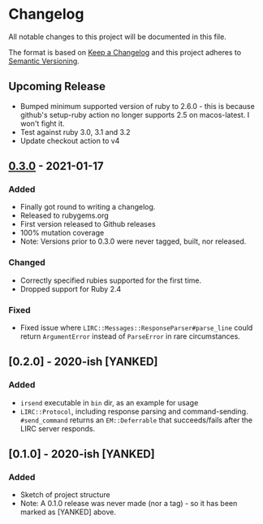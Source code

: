 # Changelog
All notable changes to this project will be documented in this file.

The format is based on [Keep a Changelog](https://keepachangelog.com/en/1.0.0/)
and this project adheres to [Semantic Versioning](https://semver.org/spec/v2.0.0.html).

## Upcoming Release
- Bumped minimum supported version of ruby to 2.6.0 - this is because github's setup-ruby action no longer supports 2.5 on macos-latest. I won't fight it.
- Test against ruby 3.0, 3.1 and 3.2
- Update checkout action to v4

## [0.3.0] - 2021-01-17

### Added
- Finally got round to writing a changelog.
- Released to rubygems.org
- First version released to Github releases
- 100% mutation coverage
- Note: Versions prior to 0.3.0 were never tagged, built, nor released.

### Changed
- Correctly specified rubies supported for the first time.
- Dropped support for Ruby 2.4

### Fixed
- Fixed issue where `LIRC::Messages::ResponseParser#parse_line` could return
  `ArgumentError` instead of `ParseError` in rare circumstances.


## [0.2.0] - 2020-ish [YANKED]

### Added

- `irsend` executable in `bin` dir, as an example for usage
- `LIRC::Protocol`, including response parsing and command-sending.
  `#send_command` returns an `EM::Deferrable` that succeeds/fails after the LIRC
  server responds.


## [0.1.0] - 2020-ish [YANKED]

### Added

- Sketch of project structure
- Note: A 0.1.0 release was never made (nor a tag) - so it has been marked as
  [YANKED] above.


[0.3.0]: https://github.com/telyn/ruby-lirc/releases/v0.3.0
